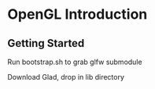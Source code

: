 # OpenGL Introduction

## Getting Started

Run bootstrap.sh to grab glfw submodule

Download Glad, drop in lib directory